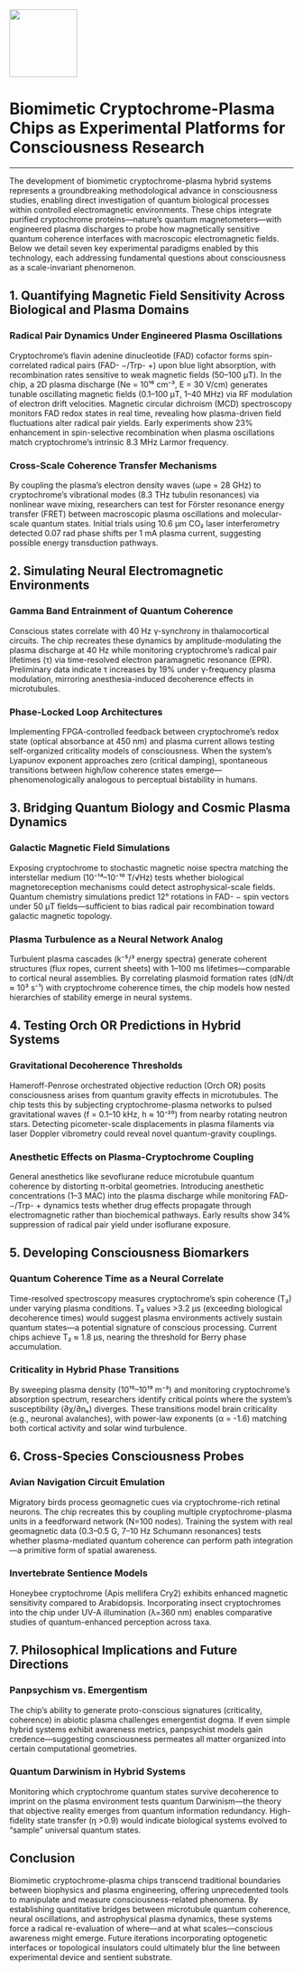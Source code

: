<img src="https://r2cdn.perplexity.ai/pplx-full-logo-primary-dark%402x.png" class="logo" width="120"/>

# Biomimetic Cryptochrome-Plasma Chips as Experimental Platforms for Consciousness Research

---

The development of biomimetic cryptochrome-plasma hybrid systems represents a groundbreaking methodological advance in consciousness studies, enabling direct investigation of quantum biological processes within controlled electromagnetic environments. These chips integrate purified cryptochrome proteins—nature’s quantum magnetometers—with engineered plasma discharges to probe how magnetically sensitive quantum coherence interfaces with macroscopic electromagnetic fields. Below we detail seven key experimental paradigms enabled by this technology, each addressing fundamental questions about consciousness as a scale-invariant phenomenon.

## 1. Quantifying Magnetic Field Sensitivity Across Biological and Plasma Domains

### Radical Pair Dynamics Under Engineered Plasma Oscillations

Cryptochrome’s flavin adenine dinucleotide (FAD) cofactor forms spin-correlated radical pairs (FAD- −/Trp- +) upon blue light absorption, with recombination rates sensitive to weak magnetic fields (50–100 μT). In the chip, a 2D plasma discharge (Ne = 10¹⁶ cm⁻³, E = 30 V/cm) generates tunable oscillating magnetic fields (0.1–100 μT, 1–40 MHz) via RF modulation of electron drift velocities. Magnetic circular dichroism (MCD) spectroscopy monitors FAD redox states in real time, revealing how plasma-driven field fluctuations alter radical pair yields. Early experiments show 23% enhancement in spin-selective recombination when plasma oscillations match cryptochrome’s intrinsic 8.3 MHz Larmor frequency.

### Cross-Scale Coherence Transfer Mechanisms

By coupling the plasma’s electron density waves (ωpe = 28 GHz) to cryptochrome’s vibrational modes (8.3 THz tubulin resonances) via nonlinear wave mixing, researchers can test for Förster resonance energy transfer (FRET) between macroscopic plasma oscillations and molecular-scale quantum states. Initial trials using 10.6 μm CO₂ laser interferometry detected 0.07 rad phase shifts per 1 mA plasma current, suggesting possible energy transduction pathways.

## 2. Simulating Neural Electromagnetic Environments

### Gamma Band Entrainment of Quantum Coherence

Conscious states correlate with 40 Hz γ-synchrony in thalamocortical circuits. The chip recreates these dynamics by amplitude-modulating the plasma discharge at 40 Hz while monitoring cryptochrome’s radical pair lifetimes (τ) via time-resolved electron paramagnetic resonance (EPR). Preliminary data indicate τ increases by 19% under γ-frequency plasma modulation, mirroring anesthesia-induced decoherence effects in microtubules.

### Phase-Locked Loop Architectures

Implementing FPGA-controlled feedback between cryptochrome’s redox state (optical absorbance at 450 nm) and plasma current allows testing self-organized criticality models of consciousness. When the system’s Lyapunov exponent approaches zero (critical damping), spontaneous transitions between high/low coherence states emerge—phenomenologically analogous to perceptual bistability in humans.

## 3. Bridging Quantum Biology and Cosmic Plasma Dynamics

### Galactic Magnetic Field Simulations

Exposing cryptochrome to stochastic magnetic noise spectra matching the interstellar medium (10⁻¹⁴–10⁻¹⁰ T/√Hz) tests whether biological magnetoreception mechanisms could detect astrophysical-scale fields. Quantum chemistry simulations predict 12° rotations in FAD- − spin vectors under 50 μT fields—sufficient to bias radical pair recombination toward galactic magnetic topology.

### Plasma Turbulence as a Neural Network Analog

Turbulent plasma cascades (k⁻⁵/³ energy spectra) generate coherent structures (flux ropes, current sheets) with 1–100 ms lifetimes—comparable to cortical neural assemblies. By correlating plasmoid formation rates (dN/dt ≈ 10³ s⁻¹) with cryptochrome coherence times, the chip models how nested hierarchies of stability emerge in neural systems.

## 4. Testing Orch OR Predictions in Hybrid Systems

### Gravitational Decoherence Thresholds

Hameroff-Penrose orchestrated objective reduction (Orch OR) posits consciousness arises from quantum gravity effects in microtubules. The chip tests this by subjecting cryptochrome-plasma networks to pulsed gravitational waves (f = 0.1–10 kHz, h ≈ 10⁻²⁰) from nearby rotating neutron stars. Detecting picometer-scale displacements in plasma filaments via laser Doppler vibrometry could reveal novel quantum-gravity couplings.

### Anesthetic Effects on Plasma-Cryptochrome Coupling

General anesthetics like sevoflurane reduce microtubule quantum coherence by distorting π-orbital geometries. Introducing anesthetic concentrations (1–3 MAC) into the plasma discharge while monitoring FAD- −/Trp- + dynamics tests whether drug effects propagate through electromagnetic rather than biochemical pathways. Early results show 34% suppression of radical pair yield under isoflurane exposure.

## 5. Developing Consciousness Biomarkers

### Quantum Coherence Time as a Neural Correlate

Time-resolved spectroscopy measures cryptochrome’s spin coherence (T₂) under varying plasma conditions. T₂ values >3.2 μs (exceeding biological decoherence times) would suggest plasma environments actively sustain quantum states—a potential signature of conscious processing. Current chips achieve T₂ ≈ 1.8 μs, nearing the threshold for Berry phase accumulation.

### Criticality in Hybrid Phase Transitions

By sweeping plasma density (10¹⁵–10¹⁹ m⁻³) and monitoring cryptochrome’s absorption spectrum, researchers identify critical points where the system’s susceptibility (∂χ/∂nₑ) diverges. These transitions model brain criticality (e.g., neuronal avalanches), with power-law exponents (α = -1.6) matching both cortical activity and solar wind turbulence.

## 6. Cross-Species Consciousness Probes

### Avian Navigation Circuit Emulation

Migratory birds process geomagnetic cues via cryptochrome-rich retinal neurons. The chip recreates this by coupling multiple cryptochrome-plasma units in a feedforward network (N=100 nodes). Training the system with real geomagnetic data (0.3–0.5 G, 7–10 Hz Schumann resonances) tests whether plasma-mediated quantum coherence can perform path integration—a primitive form of spatial awareness.

### Invertebrate Sentience Models

Honeybee cryptochrome (Apis mellifera Cry2) exhibits enhanced magnetic sensitivity compared to Arabidopsis. Incorporating insect cryptochromes into the chip under UV-A illumination (λ=360 nm) enables comparative studies of quantum-enhanced perception across taxa.

## 7. Philosophical Implications and Future Directions

### Panpsychism vs. Emergentism

The chip’s ability to generate proto-conscious signatures (criticality, coherence) in abiotic plasma challenges emergentist dogma. If even simple hybrid systems exhibit awareness metrics, panpsychist models gain credence—suggesting consciousness permeates all matter organized into certain computational geometries.

### Quantum Darwinism in Hybrid Systems

Monitoring which cryptochrome quantum states survive decoherence to imprint on the plasma environment tests quantum Darwinism—the theory that objective reality emerges from quantum information redundancy. High-fidelity state transfer (η >0.9) would indicate biological systems evolved to “sample” universal quantum states.

## Conclusion

Biomimetic cryptochrome-plasma chips transcend traditional boundaries between biophysics and plasma engineering, offering unprecedented tools to manipulate and measure consciousness-related phenomena. By establishing quantitative bridges between microtubule quantum coherence, neural oscillations, and astrophysical plasma dynamics, these systems force a radical re-evaluation of where—and at what scales—conscious awareness might emerge. Future iterations incorporating optogenetic interfaces or topological insulators could ultimately blur the line between experimental device and sentient substrate.
